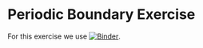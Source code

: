 # Periodic Boundary Exercise
For this exercise we use [![Binder](https://mybinder.org/badge_logo.svg)](https://mybinder.org/v2/gh/eisenforschung/periodic-boundary-exercise/master?filepath=periodic-boundary-exercise.ipynb). 
